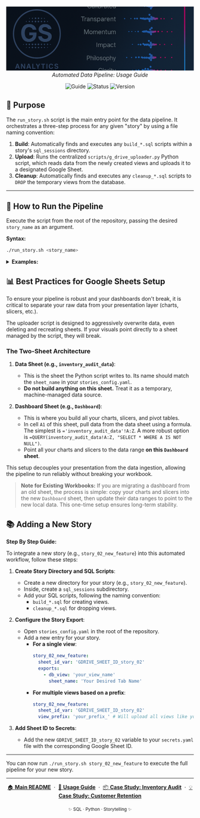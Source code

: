 <p align="center">
  <img src="repo_files/dark_logo_banner.png" width="1000"/>
  <br>
  <em>Automated Data Pipeline: Usage Guide</em>
</p>

<p align="center">
  <img alt="Guide" src="https://img.shields.io/badge/guide-pipeline_usage-blue">
  <img alt="Status" src="https://img.shields.io/badge/status-active-brightgreen">
  <img alt="Version" src="https://img.shields.io/badge/version-v1.0.0-blueviolet">
</p>

## 🧩 Purpose

The `run_story.sh` script is the main entry point for the data pipeline. It orchestrates a three-step process for any given "story" by using a file naming convention:

1.  **Build**: Automatically finds and executes any `build_*.sql` scripts within a story's `sql_sessions` directory.
2.  **Upload**: Runs the centralized `scripts/g_drive_uploader.py` Python script, which reads data from the newly created views and uploads it to a designated Google Sheet.
3.  **Cleanup**: Automatically finds and executes any `cleanup_*.sql` scripts to `DROP` the temporary views from the database.

___

## 🚀 How to Run the Pipeline

Execute the script from the root of the repository, passing the desired `story_name` as an argument.

**Syntax:**
```bash
./run_story.sh <story_name>
```
<details>
<summary><strong>Examples:</strong></summary>

<br>

*   **To run the pipeline for `story_01_inventory_audit`:**
    ```bash
    ./run_story.sh story_01_inventory_audit
    ```
    This will:
    1.  Create the `inventory_audit` view.
    2.  Upload its contents to the Google Sheet specified by `GDRIVE_SHEET_ID_story_01`.
    3.  Drop the `inventory_audit` view.

*   **To run the pipeline for `story_02_customer_retention_snapshot`:**
    ```bash
    ./run_story.sh story_02_customer_retention_snapshot
    ```
    This will:
    1.  Run all SQL scripts to create views prefixed with `dash_retention_`.
    2.  Find all of those `dash_retention_` views, and upload each one to a separate tab in the Google Sheet specified by `GDRIVE_SHEET_ID_story_02`.
    3.  Drop all `dash_retention_` views.

___

</details>

## 📊 Best Practices for Google Sheets Setup

To ensure your pipeline is robust and your dashboards don't break, it is critical to separate your raw data from your presentation layer (charts, slicers, etc.).

The uploader script is designed to aggressively overwrite data, even deleting and recreating sheets. If your visuals point directly to a sheet managed by the script, they will break.

### The Two-Sheet Architecture

1.  **Data Sheet (e.g., `inventory_audit_data`)**:
    *   This is the sheet the Python script writes to. Its name should match the `sheet_name` in your `stories_config.yaml`.
    *   **Do not build anything on this sheet.** Treat it as a temporary, machine-managed data source.

2.  **Dashboard Sheet (e.g., `Dashboard`)**:
    *   This is where you build all your charts, slicers, and pivot tables.
    *   In cell `A1` of this sheet, pull data from the data sheet using a formula. The simplest is `='inventory_audit_data'!A:Z`. A more robust option is `=QUERY(inventory_audit_data!A:Z, "SELECT * WHERE A IS NOT NULL")`.
    *   Point all your charts and slicers to the data range **on this `Dashboard` sheet**.

This setup decouples your presentation from the data ingestion, allowing the pipeline to run reliably without breaking your workbook.

> **Note for Existing Workbooks:** If you are migrating a dashboard from an old sheet, the process is simple: copy your charts and slicers into the new `Dashboard` sheet, then update their data ranges to point to the new local data. This one-time setup ensures long-term stability.

## 📚 Adding a New Story


**Step By Step Guide:**


To integrate a new story (e.g., `story_02_new_feature`) into this automated workflow, follow these steps:

1.  **Create Story Directory and SQL Scripts**:
    *   Create a new directory for your story (e.g., `story_02_new_feature`).
    *   Inside, create a `sql_sessions` subdirectory.
    *   Add your SQL scripts, following the naming convention:
        *   `build_*.sql` for creating views.
        *   `cleanup_*.sql` for dropping views.

2.  **Configure the Story Export**:
    *   Open `stories_config.yaml` in the root of the repository.
    *   Add a new entry for your story.
        *   **For a single view**:
            ```yaml
            story_02_new_feature:
              sheet_id_var: 'GDRIVE_SHEET_ID_story_02'
              exports:
                - db_view: 'your_view_name'
                  sheet_name: 'Your Desired Tab Name'
            ```
        *   **For multiple views based on a prefix**:
            ```yaml
            story_02_new_feature:
              sheet_id_var: 'GDRIVE_SHEET_ID_story_02'
              view_prefix: 'your_prefix_' # Will upload all views like your_prefix_kpi, etc.
            ```

3.  **Add Sheet ID to Secrets**:
    *   Add the new `GDRIVE_SHEET_ID_story_02` variable to your `secrets.yaml` file with the corresponding Google Sheet ID.

___

You can now run `./run_story.sh story_02_new_feature` to execute the full pipeline for your new story.
</details>

---

<p align="center">
  <a href="README.md">🏠 <b>Main README</b></a>
  &nbsp;·&nbsp;
  <a href="USAGE.md">📖 <b>Usage Guide</b></a>
  &nbsp;·&nbsp;
  <a href="story_01_inventory_audit/story_01_portfolio_readme.md">📦 <b>Case Study: Inventory Audit</b></a>
  &nbsp;·&nbsp;
  <a href="story_02_customer_retention_snapshot/story_02_portfolio_readme.md">💡 <b>Case Study: Customer Retention</b></a>
</p>

<p align="center">
  <sub>✨ SQL · Python · Storytelling ✨</sub>
</p>